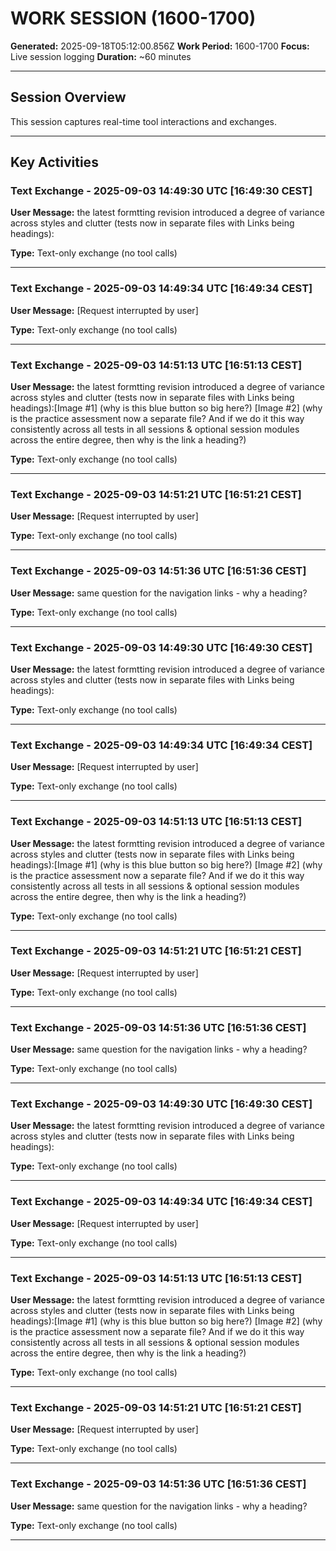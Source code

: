 # WORK SESSION (1600-1700)

**Generated:** 2025-09-18T05:12:00.856Z
**Work Period:** 1600-1700
**Focus:** Live session logging
**Duration:** ~60 minutes

---

## Session Overview

This session captures real-time tool interactions and exchanges.

---

## Key Activities

### Text Exchange - 2025-09-03 14:49:30 UTC [16:49:30 CEST]

**User Message:** the latest formtting revision introduced a degree of variance across styles and clutter (tests now in separate files with Links being headings):

**Type:** Text-only exchange (no tool calls)

---

### Text Exchange - 2025-09-03 14:49:34 UTC [16:49:34 CEST]

**User Message:** [Request interrupted by user]

**Type:** Text-only exchange (no tool calls)

---

### Text Exchange - 2025-09-03 14:51:13 UTC [16:51:13 CEST]

**User Message:** the latest formtting revision introduced a degree of variance across styles and clutter (tests now in separate files with Links being headings):[Image #1] (why is this blue button so big here?) [Image #2] (why is the practice assessment now a separate file? And if we do it this way consistently across all tests in all sessions & optional session modules across the entire degree, then why is the link a heading?)

**Type:** Text-only exchange (no tool calls)

---

### Text Exchange - 2025-09-03 14:51:21 UTC [16:51:21 CEST]

**User Message:** [Request interrupted by user]

**Type:** Text-only exchange (no tool calls)

---

### Text Exchange - 2025-09-03 14:51:36 UTC [16:51:36 CEST]

**User Message:** same question for the navigation links - why a heading?

**Type:** Text-only exchange (no tool calls)

---

### Text Exchange - 2025-09-03 14:49:30 UTC [16:49:30 CEST]

**User Message:** the latest formtting revision introduced a degree of variance across styles and clutter (tests now in separate files with Links being headings):

**Type:** Text-only exchange (no tool calls)

---

### Text Exchange - 2025-09-03 14:49:34 UTC [16:49:34 CEST]

**User Message:** [Request interrupted by user]

**Type:** Text-only exchange (no tool calls)

---

### Text Exchange - 2025-09-03 14:51:13 UTC [16:51:13 CEST]

**User Message:** the latest formtting revision introduced a degree of variance across styles and clutter (tests now in separate files with Links being headings):[Image #1] (why is this blue button so big here?) [Image #2] (why is the practice assessment now a separate file? And if we do it this way consistently across all tests in all sessions & optional session modules across the entire degree, then why is the link a heading?)

**Type:** Text-only exchange (no tool calls)

---

### Text Exchange - 2025-09-03 14:51:21 UTC [16:51:21 CEST]

**User Message:** [Request interrupted by user]

**Type:** Text-only exchange (no tool calls)

---

### Text Exchange - 2025-09-03 14:51:36 UTC [16:51:36 CEST]

**User Message:** same question for the navigation links - why a heading?

**Type:** Text-only exchange (no tool calls)

---

### Text Exchange - 2025-09-03 14:49:30 UTC [16:49:30 CEST]

**User Message:** the latest formtting revision introduced a degree of variance across styles and clutter (tests now in separate files with Links being headings):

**Type:** Text-only exchange (no tool calls)

---

### Text Exchange - 2025-09-03 14:49:34 UTC [16:49:34 CEST]

**User Message:** [Request interrupted by user]

**Type:** Text-only exchange (no tool calls)

---

### Text Exchange - 2025-09-03 14:51:13 UTC [16:51:13 CEST]

**User Message:** the latest formtting revision introduced a degree of variance across styles and clutter (tests now in separate files with Links being headings):[Image #1] (why is this blue button so big here?) [Image #2] (why is the practice assessment now a separate file? And if we do it this way consistently across all tests in all sessions & optional session modules across the entire degree, then why is the link a heading?)

**Type:** Text-only exchange (no tool calls)

---

### Text Exchange - 2025-09-03 14:51:21 UTC [16:51:21 CEST]

**User Message:** [Request interrupted by user]

**Type:** Text-only exchange (no tool calls)

---

### Text Exchange - 2025-09-03 14:51:36 UTC [16:51:36 CEST]

**User Message:** same question for the navigation links - why a heading?

**Type:** Text-only exchange (no tool calls)

---

